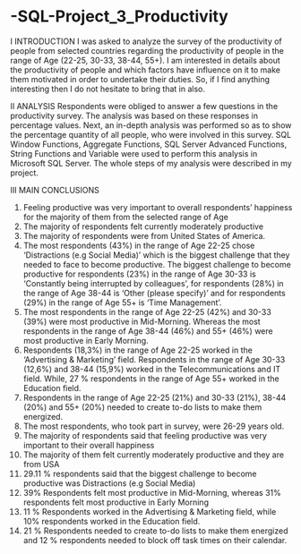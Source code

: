 # -SQL-Project_3_Productivity

I	INTRODUCTION
I was asked to analyze the survey of the productivity of people from selected countries regarding the productivity of people in the range of Age (22-25, 30-33, 38-44, 55+). 
I am interested in details about the productivity of people and which factors have influence on it to make them motivated in order to undertake their duties.
So, if I find anything interesting then I do not hesitate to bring that in also. 

II	ANALYSIS
Respondents were obliged to answer a few questions in the productivity survey. 
The analysis was based on these responses in percentage values.
Next, an in-depth analysis was performed so as to show the percentage quantity of all people, who were involved in this survey.
SQL Window Functions, Aggregate Functions, SQL Server Advanced Functions, String Functions and Variable were used to perform this analysis in Microsoft SQL Server.
The whole steps of my analysis were described in my project.

III	MAIN CONCLUSIONS
1.	Feeling productive was very important to overall respondents’ happiness for the majority of them from the selected range of Age
2.	The majority of respondents felt currently moderately productive 
3.	The majority of respondents were from United States of America. 
4.	The most respondents (43%) in the range of Age 22-25 chose ‘Distractions (e.g Social Media)’ which is the biggest challenge that they needed to face to become productive. The biggest challenge to become productive for respondents (23%) in the range of Age 30-33 is ‘Constantly being interrupted by colleagues’, for respondents (28%) in the range of Age 38-44 is ‘Other (please specify)’ and for respondents (29%) in the range of Age 55+ is ‘Time Management’.
5.	The most respondents in the range of Age 22-25 (42%) and 30-33 (39%) were most productive in Mid-Morning. Whereas the most respondents in the range of Age 38-44 (46%) and 55+ (46%) were most productive in Early Morning.
6.	Respondents (18,3%) in the range of Age 22-25 worked in the ‘Advertising & Marketing’ field. Respondents in the range of Age 30-33 (12,6%) and 38-44 (15,9%) worked in the Telecommunications and IT field. While, 27 % respondents in the range of Age 55+ worked in the Education field.
7.	Respondents in the range of Age 22-25 (21%) and 30-33 (21%), 38-44 (20%) and 55+ (20%) needed to create to-do lists to make them energized.
8.	The most respondents, who took part in survey, were 26-29 years old.
9.	The majority of respondents said that feeling productive was very important to their overall happiness
10.	The majority of them felt currently moderately productive and they are from USA
11.	29.11 % respondents said that the biggest challenge to become productive was Distractions (e.g Social Media)
12.	39% Respondents felt most productive in Mid-Morning, whereas 31% respondents felt most productive in Early Morning
13.	11 % Respondents worked in the Advertising & Marketing field, while 10% respondents worked in the Education field.
14.	21 % Respondents needed to create to-do lists to make them energized and 12 % respondents needed to block off task times on their calendar.
